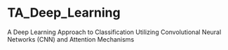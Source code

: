 # TA_Deep_Learning
A Deep Learning Approach to Classification Utilizing Convolutional Neural Networks (CNN) and Attention Mechanisms
